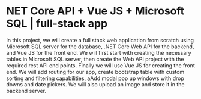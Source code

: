 # NET Core API + Vue JS + Microsoft SQL | full-stack app

In this project, we will create a full stack web application from scratch using Microsoft SQL server for the database, .NET Core Web API for the backend, and Vue JS for the front end. We will first start with creating the necessary tables in Microsoft SQL server, then create the Web API project with the required rest API end points. Finally we will use Vue JS for creating the front end. We will add routing for our app, create bootstrap table with custom sorting and filtering capabilities, aAdd modal pop up windows with drop downs and date pickers. We will also upload an image and store it in the backend server.
